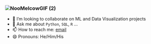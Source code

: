 ### ![NooMelcowGIF (2)](https://user-images.githubusercontent.com/114106933/216740260-715b8262-488d-4c3d-a8f9-b6ff6f1f1149.gif)

<!--
- 🔭 I’m currently working on ...
- 🌱 I’m currently learning ...
- 👯 I’m looking to collaborate on ...
- 🤔 I’m looking for help with ...
- 💬 Ask me about ...
- 📫 How to reach me: ...
- 😄 Pronouns: ...
- ⚡ Fun fact: ...

ADD MORE DETAILS LATER AS YOU BUILD YOUR CADER - New Projects, Concepts learned, Areas where you need help ...
-->

- 👯 I’m looking to collaborate on ML and Data Visualization projects
- 💬 Ask me about `Python`, `SQL`, `R` ...
- 📫 How to reach me: [email](abhiram.raju@umassd.edu)
- 😄 Pronouns: He/Him/His
